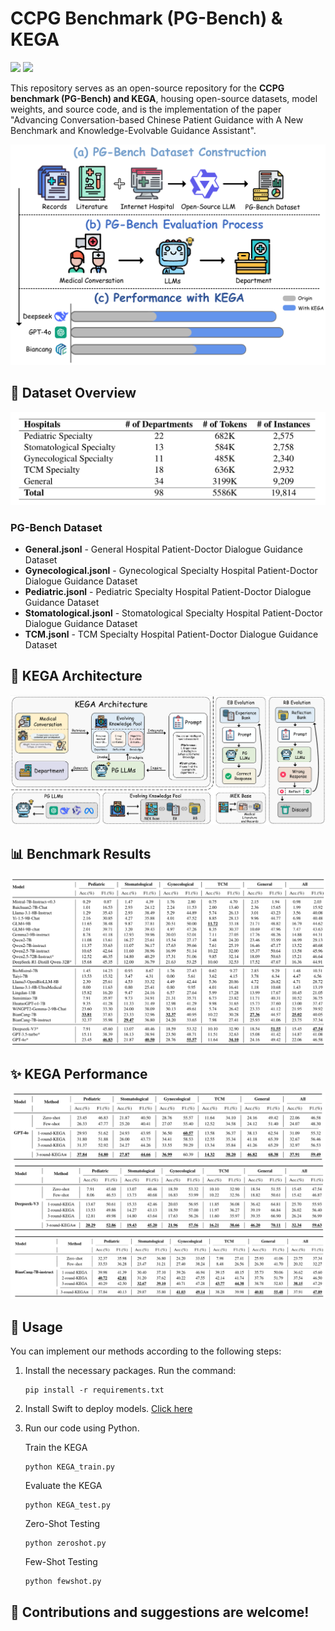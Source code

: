 # CCPG Benchmark (PG-Bench) & KEGA 
<p float="left"><img src="https://img.shields.io/badge/python-v3.9+-red"> <img src="https://img.shields.io/badge/pytorch-v2.6+-blue">

This repository serves as an open-source repository for the **CCPG benchmark (PG-Bench) and KEGA**, housing open-source datasets, model weights, and source code, and is the implementation of the paper "Advancing Conversation-based Chinese Patient Guidance with A New Benchmark and Knowledge-Evolvable Guidance Assistant".

<img src="Pictures/figure1.png" alt="figure1" border="0">


## 📂 Dataset Overview
<img src="Pictures/table1.png" alt="table1" border="0">

### PG-Bench Dataset
- **General.jsonl** - General Hospital Patient-Doctor Dialogue Guidance Dataset
- **Gynecological.jsonl** - Gynecological Specialty Hospital Patient-Doctor Dialogue Guidance Dataset
- **Pediatric.jsonl** - Pediatric Specialty Hospital Patient-Doctor Dialogue Guidance Dataset  
- **Stomatological.jsonl** - Stomatological Specialty Hospital Patient-Doctor Dialogue Guidance Dataset
- **TCM.jsonl** - TCM Specialty Hospital Patient-Doctor Dialogue Guidance Dataset

## 🧠 KEGA Architecture
<img src="Pictures/figure2.png" alt="figure2" border="0">

## 📊 Benchmark Results
<img src="Pictures/table2.png" alt="table2" border="0">

## ✨ KEGA Performance
<img src="Pictures/table3.png" alt="table3" border="0">
<img src="Pictures/table4.png" alt="table4" border="0">
<img src="Pictures/table5.png" alt="table5" border="0">

## 📖 Usage
You can implement our methods according to the following steps:

1. Install the necessary packages. Run the command:
   ```
   pip install -r requirements.txt
   ```
2. Install Swift to deploy models. [Click here](https://swift.readthedocs.io/zh-cn/latest/index.html)
3. Run our code using Python.
   
   Train the KEGA
   ```
   python KEGA_train.py
   ```
   Evaluate the KEGA
   ```
   python KEGA_test.py
   ```
   Zero-Shot Testing
   ```
   python zeroshot.py
   ```
   Few-Shot Testing
   ```
   python fewshot.py
   ```

## 🌟 Contributions and suggestions are welcome!
